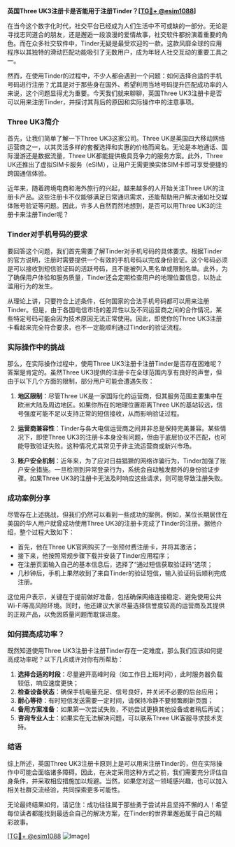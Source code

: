 **英国Three UK3注册卡是否能用于注册Tinder？[[TG💪+ @esim1088](https://t.me/s/esim1088)]**

在当今这个数字化时代，社交平台已经成为人们生活中不可或缺的一部分。无论是寻找志同道合的朋友，还是邂逅一段浪漫的爱情故事，社交软件都扮演着重要的角色。而在众多社交软件中，Tinder无疑是最受欢迎的一款。这款风靡全球的应用程序以其独特的滑动匹配功能吸引了无数用户，成为年轻人社交互动的重要工具之一。

然而，在使用Tinder的过程中，不少人都会遇到一个问题：如何选择合适的手机号码进行注册？尤其是对于那些身在国外、希望利用当地号码提升匹配成功率的人来说，这个问题显得尤为重要。今天我们就来聊聊，英国Three UK3注册卡是否可以用来注册Tinder，并探讨其背后的原因和实际操作中的注意事项。

### Three UK3简介

首先，让我们简单了解一下Three UK3这家公司。Three UK是英国四大移动网络运营商之一，以其灵活多样的套餐选择和实惠的价格而闻名。无论是本地通话、国际漫游还是数据流量，Three UK都能提供极具竞争力的服务方案。此外，Three UK还推出了虚拟SIM卡服务（eSIM），让用户无需更换实体SIM卡即可享受便捷的跨国通信体验。

近年来，随着跨境电商和海外旅行的兴起，越来越多的人开始关注Three UK的注册卡产品。这些注册卡不仅能够满足日常通讯需求，还能帮助用户解决诸如社交媒体账号验证等问题。因此，许多人自然而然地想到，是否可以用Three UK3的注册卡来注册Tinder呢？

### Tinder对手机号码的要求

要回答这个问题，我们首先需要了解Tinder对手机号码的具体要求。根据Tinder的官方说明，注册时需要提供一个有效的手机号码以完成身份验证。这个号码必须是可以接收到短信验证码的活跃号码，且不能被列入黑名单或限制名单。此外，为了确保用户体验和服务质量，Tinder还会定期检查用户的地理位置信息，以防止滥用行为的发生。

从理论上讲，只要符合上述条件，任何国家的合法手机号码都可以用来注册Tinder。但是，由于各国电信市场的差异性以及不同运营商之间的合作情况，某些特定号码可能会因为技术原因无法正常使用。因此，即使你的Three UK3注册卡看起来完全符合要求，也不一定能顺利通过Tinder的验证流程。

### 实际操作中的挑战

那么，在实际操作过程中，使用Three UK3注册卡注册Tinder是否存在困难呢？答案是肯定的。虽然Three UK3提供的注册卡在全球范围内享有良好的声誉，但由于以下几个方面的限制，部分用户可能会遭遇失败：

1. **地区限制**：尽管Three UK是一家国际化的运营商，但其服务范围主要集中在欧洲大陆及周边地区。如果你所在的地理位置距离Three UK的基站较远，信号强度可能不足以支持正常的短信接收，从而影响验证过程。
   
2. **运营商兼容性**：Tinder与各大电信运营商之间并非总是保持完美兼容。某些情况下，即使Three UK3的注册卡本身没有问题，但由于底层协议不匹配，也可能导致验证失败。这种情况尤其常见于非主流运营商或新兴市场。

3. **账户安全机制**：近年来，为了应对日益猖獗的网络诈骗行为，Tinder加强了账户安全措施。一旦检测到异常登录行为，系统会自动触发额外的身份验证步骤。如果Three UK3的注册卡无法及时响应这些请求，则可能导致注册失败。

### 成功案例分享

尽管存在上述挑战，但我们仍然可以看到一些成功的案例。例如，某位长期居住在美国的华人用户就曾成功使用Three UK3的注册卡完成了Tinder的注册。据他介绍，整个过程大致如下：

- 首先，他在Three UK官网购买了一张预付费注册卡，并将其激活；
- 接下来，他按照常规步骤下载并安装了Tinder应用程序；
- 在注册页面输入自己的基本信息后，选择了“通过短信获取验证码”选项；
- 几秒钟后，手机上果然收到了来自Tinder的验证短信，输入验证码后顺利完成注册。

这位用户表示，关键在于提前做好准备，包括确保网络连接稳定、避免使用公共Wi-Fi等高风险环境。同时，他还建议大家尽量选择信誉度较高的运营商及其提供的正规产品，以免因质量问题而耽误进度。

### 如何提高成功率？

既然知道使用Three UK3注册卡注册Tinder存在一定难度，那么我们应该如何提高成功率呢？以下几点或许对你有所帮助：

1. **选择合适的时段**：尽量避开高峰时段（如工作日上班时间），此时服务器负载较低，响应速度更快；
2. **检查设备状态**：确保手机电量充足、信号良好，并关闭不必要的后台应用；
3. **耐心等待**：有时短信发送需要一定时间，请保持冷静不要频繁刷新页面；
4. **备用方案准备**：如果第一次尝试失败，不妨尝试更换其他设备或者稍后再试；
5. **咨询专业人士**：如果实在无法解决问题，可以联系Three UK客服寻求技术支持。

### 结语

综上所述，英国Three UK3注册卡原则上是可以用来注册Tinder的，但在实际操作中可能会面临诸多障碍。因此，在决定采用这种方式之前，我们需要充分评估自身条件，并采取相应措施加以规避。当然，如果您对这一领域感兴趣，也可以加入相关社群交流经验，共同探索更多可能性。

无论最终结果如何，请记住：成功往往属于那些勇于尝试并且坚持不懈的人！希望每位读者都能找到最适合自己的解决方案，在Tinder的世界里邂逅属于自己的精彩故事。

[[TG💪+ @esim1088](https://t.me/s/esim1088) ![Image](https://i.postimg.cc/4NQfJmqS/Snipaste-2025-05-13-00-14-12.png)]